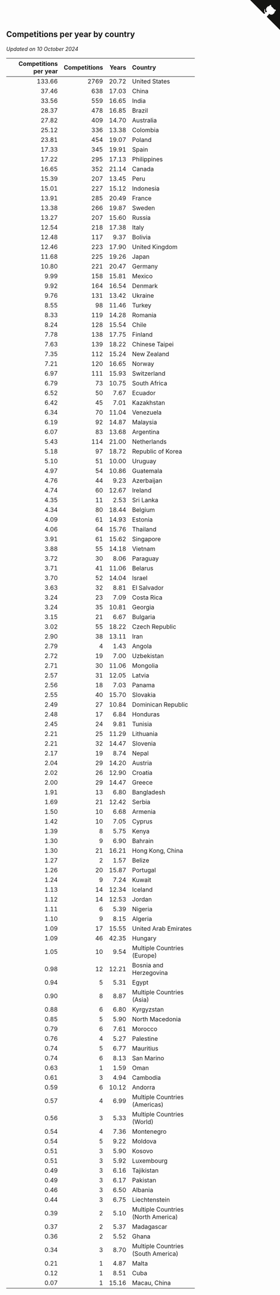 ## Competitions per year by country

*Updated on 10 October 2024*

| Competitions per year | Competitions | Years | Country |
| ---: | ---: | ---: | :--- |
| 133.66 | 2769 | 20.72 | United States |
| 37.46 | 638 | 17.03 | China |
| 33.56 | 559 | 16.65 | India |
| 28.37 | 478 | 16.85 | Brazil |
| 27.82 | 409 | 14.70 | Australia |
| 25.12 | 336 | 13.38 | Colombia |
| 23.81 | 454 | 19.07 | Poland |
| 17.33 | 345 | 19.91 | Spain |
| 17.22 | 295 | 17.13 | Philippines |
| 16.65 | 352 | 21.14 | Canada |
| 15.39 | 207 | 13.45 | Peru |
| 15.01 | 227 | 15.12 | Indonesia |
| 13.91 | 285 | 20.49 | France |
| 13.38 | 266 | 19.87 | Sweden |
| 13.27 | 207 | 15.60 | Russia |
| 12.54 | 218 | 17.38 | Italy |
| 12.48 | 117 | 9.37 | Bolivia |
| 12.46 | 223 | 17.90 | United Kingdom |
| 11.68 | 225 | 19.26 | Japan |
| 10.80 | 221 | 20.47 | Germany |
| 9.99 | 158 | 15.81 | Mexico |
| 9.92 | 164 | 16.54 | Denmark |
| 9.76 | 131 | 13.42 | Ukraine |
| 8.55 | 98 | 11.46 | Turkey |
| 8.33 | 119 | 14.28 | Romania |
| 8.24 | 128 | 15.54 | Chile |
| 7.78 | 138 | 17.75 | Finland |
| 7.63 | 139 | 18.22 | Chinese Taipei |
| 7.35 | 112 | 15.24 | New Zealand |
| 7.21 | 120 | 16.65 | Norway |
| 6.97 | 111 | 15.93 | Switzerland |
| 6.79 | 73 | 10.75 | South Africa |
| 6.52 | 50 | 7.67 | Ecuador |
| 6.42 | 45 | 7.01 | Kazakhstan |
| 6.34 | 70 | 11.04 | Venezuela |
| 6.19 | 92 | 14.87 | Malaysia |
| 6.07 | 83 | 13.68 | Argentina |
| 5.43 | 114 | 21.00 | Netherlands |
| 5.18 | 97 | 18.72 | Republic of Korea |
| 5.10 | 51 | 10.00 | Uruguay |
| 4.97 | 54 | 10.86 | Guatemala |
| 4.76 | 44 | 9.23 | Azerbaijan |
| 4.74 | 60 | 12.67 | Ireland |
| 4.35 | 11 | 2.53 | Sri Lanka |
| 4.34 | 80 | 18.44 | Belgium |
| 4.09 | 61 | 14.93 | Estonia |
| 4.06 | 64 | 15.76 | Thailand |
| 3.91 | 61 | 15.62 | Singapore |
| 3.88 | 55 | 14.18 | Vietnam |
| 3.72 | 30 | 8.06 | Paraguay |
| 3.71 | 41 | 11.06 | Belarus |
| 3.70 | 52 | 14.04 | Israel |
| 3.63 | 32 | 8.81 | El Salvador |
| 3.24 | 23 | 7.09 | Costa Rica |
| 3.24 | 35 | 10.81 | Georgia |
| 3.15 | 21 | 6.67 | Bulgaria |
| 3.02 | 55 | 18.22 | Czech Republic |
| 2.90 | 38 | 13.11 | Iran |
| 2.79 | 4 | 1.43 | Angola |
| 2.72 | 19 | 7.00 | Uzbekistan |
| 2.71 | 30 | 11.06 | Mongolia |
| 2.57 | 31 | 12.05 | Latvia |
| 2.56 | 18 | 7.03 | Panama |
| 2.55 | 40 | 15.70 | Slovakia |
| 2.49 | 27 | 10.84 | Dominican Republic |
| 2.48 | 17 | 6.84 | Honduras |
| 2.45 | 24 | 9.81 | Tunisia |
| 2.21 | 25 | 11.29 | Lithuania |
| 2.21 | 32 | 14.47 | Slovenia |
| 2.17 | 19 | 8.74 | Nepal |
| 2.04 | 29 | 14.20 | Austria |
| 2.02 | 26 | 12.90 | Croatia |
| 2.00 | 29 | 14.47 | Greece |
| 1.91 | 13 | 6.80 | Bangladesh |
| 1.69 | 21 | 12.42 | Serbia |
| 1.50 | 10 | 6.68 | Armenia |
| 1.42 | 10 | 7.05 | Cyprus |
| 1.39 | 8 | 5.75 | Kenya |
| 1.30 | 9 | 6.90 | Bahrain |
| 1.30 | 21 | 16.21 | Hong Kong, China |
| 1.27 | 2 | 1.57 | Belize |
| 1.26 | 20 | 15.87 | Portugal |
| 1.24 | 9 | 7.24 | Kuwait |
| 1.13 | 14 | 12.34 | Iceland |
| 1.12 | 14 | 12.53 | Jordan |
| 1.11 | 6 | 5.39 | Nigeria |
| 1.10 | 9 | 8.15 | Algeria |
| 1.09 | 17 | 15.55 | United Arab Emirates |
| 1.09 | 46 | 42.35 | Hungary |
| 1.05 | 10 | 9.54 | Multiple Countries (Europe) |
| 0.98 | 12 | 12.21 | Bosnia and Herzegovina |
| 0.94 | 5 | 5.31 | Egypt |
| 0.90 | 8 | 8.87 | Multiple Countries (Asia) |
| 0.88 | 6 | 6.80 | Kyrgyzstan |
| 0.85 | 5 | 5.90 | North Macedonia |
| 0.79 | 6 | 7.61 | Morocco |
| 0.76 | 4 | 5.27 | Palestine |
| 0.74 | 5 | 6.77 | Mauritius |
| 0.74 | 6 | 8.13 | San Marino |
| 0.63 | 1 | 1.59 | Oman |
| 0.61 | 3 | 4.94 | Cambodia |
| 0.59 | 6 | 10.12 | Andorra |
| 0.57 | 4 | 6.99 | Multiple Countries (Americas) |
| 0.56 | 3 | 5.33 | Multiple Countries (World) |
| 0.54 | 4 | 7.36 | Montenegro |
| 0.54 | 5 | 9.22 | Moldova |
| 0.51 | 3 | 5.90 | Kosovo |
| 0.51 | 3 | 5.92 | Luxembourg |
| 0.49 | 3 | 6.16 | Tajikistan |
| 0.49 | 3 | 6.17 | Pakistan |
| 0.46 | 3 | 6.50 | Albania |
| 0.44 | 3 | 6.75 | Liechtenstein |
| 0.39 | 2 | 5.10 | Multiple Countries (North America) |
| 0.37 | 2 | 5.37 | Madagascar |
| 0.36 | 2 | 5.52 | Ghana |
| 0.34 | 3 | 8.70 | Multiple Countries (South America) |
| 0.21 | 1 | 4.87 | Malta |
| 0.12 | 1 | 8.51 | Cuba |
| 0.07 | 1 | 15.16 | Macau, China |


<a href="https://github.com/jonatanklosko/wca_statistics" class="github-corner" aria-label="View source on Github"><svg width="80" height="80" viewBox="0 0 250 250" style="fill:#151513; color:#fff; position: absolute; top: 0; border: 0; right: 0;" aria-hidden="true"><path d="M0,0 L115,115 L130,115 L142,142 L250,250 L250,0 Z"></path><path d="M128.3,109.0 C113.8,99.7 119.0,89.6 119.0,89.6 C122.0,82.7 120.5,78.6 120.5,78.6 C119.2,72.0 123.4,76.3 123.4,76.3 C127.3,80.9 125.5,87.3 125.5,87.3 C122.9,97.6 130.6,101.9 134.4,103.2" fill="currentColor" style="transform-origin: 130px 106px;" class="octo-arm"></path><path d="M115.0,115.0 C114.9,115.1 118.7,116.5 119.8,115.4 L133.7,101.6 C136.9,99.2 139.9,98.4 142.2,98.6 C133.8,88.0 127.5,74.4 143.8,58.0 C148.5,53.4 154.0,51.2 159.7,51.0 C160.3,49.4 163.2,43.6 171.4,40.1 C171.4,40.1 176.1,42.5 178.8,56.2 C183.1,58.6 187.2,61.8 190.9,65.4 C194.5,69.0 197.7,73.2 200.1,77.6 C213.8,80.2 216.3,84.9 216.3,84.9 C212.7,93.1 206.9,96.0 205.4,96.6 C205.1,102.4 203.0,107.8 198.3,112.5 C181.9,128.9 168.3,122.5 157.7,114.1 C157.9,116.9 156.7,120.9 152.7,124.9 L141.0,136.5 C139.8,137.7 141.6,141.9 141.8,141.8 Z" fill="currentColor" class="octo-body"></path></svg></a><style>.github-corner:hover .octo-arm{animation:octocat-wave 560ms ease-in-out}@keyframes octocat-wave{0%,100%{transform:rotate(0)}20%,60%{transform:rotate(-25deg)}40%,80%{transform:rotate(10deg)}}@media (max-width:500px){.github-corner:hover .octo-arm{animation:none}.github-corner .octo-arm{animation:octocat-wave 560ms ease-in-out}}</style>
